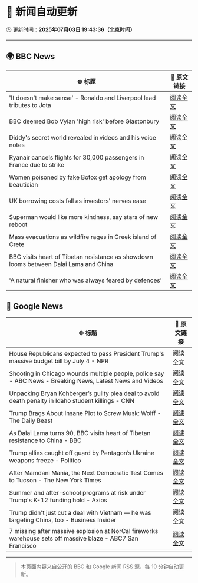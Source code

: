 # 🧠 新闻自动更新

🕒 更新时间：**2025年07月03日 19:43:36（北京时间）**

---

## 🌍 BBC News

| 🌐 标题 | 🔗 原文链接 |
|--------|-------------|
| 'It doesn't make sense' - Ronaldo and Liverpool lead tributes to Jota | [阅读全文](https://www.bbc.com/sport/football/articles/cx2kx7w7m34o) |
| BBC deemed Bob Vylan 'high risk' before Glastonbury | [阅读全文](https://www.bbc.com/news/articles/czjkmlj1348o) |
| Diddy's secret world revealed in videos and his voice notes | [阅读全文](https://www.bbc.com/news/articles/c628r6q0n4vo) |
| Ryanair cancels flights for 30,000 passengers in France due to strike | [阅读全文](https://www.bbc.com/news/articles/cz9k37xxdkxo) |
| Women poisoned by fake Botox get apology from beautician | [阅读全文](https://www.bbc.com/news/articles/c89eey7jjeno) |
| UK borrowing costs fall as investors' nerves ease | [阅读全文](https://www.bbc.com/news/articles/ce3nj7yw2wvo) |
| Superman would like more kindness, say stars of new reboot | [阅读全文](https://www.bbc.com/news/articles/c4g8zke022xo) |
| Mass evacuations as wildfire rages in Greek island of Crete | [阅读全文](https://www.bbc.com/news/articles/cd0vdkry307o) |
| BBC visits heart of Tibetan resistance as showdown looms between Dalai Lama and China | [阅读全文](https://www.bbc.com/news/articles/c5y772jlpgzo) |
| 'A natural finisher who was always feared by defences' | [阅读全文](https://www.bbc.com/sport/football/articles/cm2lkgmg5p7o) |

## 📰 Google News

| 🌐 标题 | 🔗 原文链接 |
|--------|-------------|
| House Republicans expected to pass President Trump's massive budget bill by July 4 - NPR | [阅读全文](https://news.google.com/rss/articles/CBMilwFBVV95cUxPU3NVS1o5OXNqdWZMTUhPVmZYV2NtMHZQdjZvY0g1TjhyNEVIYVRRNEpjS0tFQV8zaW15RzBkUzVnUmU4a3hTX1NpbmhfaUY4dElkM3locTlSU0VINTRWZkZ0dXlNYU5WQlhQUnBJSWVCZThqVThPV3BSS09zYUx0X0V6QlFnVGkxUm5ua1ZmNTBNOTAtRnd3?oc=5) |
| Shooting in Chicago wounds multiple people, police say - ABC News - Breaking News, Latest News and Videos | [阅读全文](https://news.google.com/rss/articles/CBMimAFBVV95cUxQdGFiTno1RDJPSEhqbEdxOUZLY3QxcWZGOWZERVdsYlhXd0t2WFcwU08wTUViSm52VzIzOEd4VkFieFN1dUNobkFwTHg4WWhBVFBKbDVOSThieF95MVlvM0tKX1oyUUdUUGkyN1pncEllUmpJMlBDRFJjRWVvU0RxZWpRYXV4SG44TDNzUElJNmRSUFpvaDA1R9IBngFBVV95cUxQN0NMU0NlclIxMmVnZWhoekVSSjg5ZmVONkIzZjluZUZYVGJRU0FCcDVrdENWV25TZFFoekI0bjE4R2FmczlhaUpPYUFmZ0o0dXNaWFVhZFlCdUdPOVZ6Ti0zZlBoRlBBQjVCbUhiQkU1emEyeEczeWs2QUNpcmRTSTdnZzN5QUJNTnpQZW00M09nM2tkcUNWYU8zeGdUUQ?oc=5) |
| Unpacking Bryan Kohberger’s guilty plea deal to avoid death penalty in Idaho student killings - CNN | [阅读全文](https://news.google.com/rss/articles/CBMigwFBVV95cUxNMTZNQ2JPRU1Dd09Zd3h4bVNLakNxelFtdy1zSmZiZEg5ek5WTi1pZlZ2UzRDNHVoWnN2OGlWYkhpSV9qazRFYU5EdHdnY21SMGx6a0NNRUFuc19lQjhCQ1g0RUppMktrbGVod0ZISlFYMWVHOWl1RFptMGhNRl9HT1JMY9IBiAFBVV95cUxNNmI0dUxWYnYxZ1ZnNWxmS1JTeGpGanpmVnVJbFlqOEp4Q2lmZjVBWHlYZ0ZnS1hhVFBBMV9BZFlVTEZQNXhadVo5X3NJMUdpdnBIeUp2cTFBaVY4cVltcVFjeTZfZ1VCWDNaczZ5M01FcWNmVzZ4SnZTNW12Q1hOc1lLZXNkTEt1?oc=5) |
| Trump Brags About Insane Plot to Screw Musk: Wolff - The Daily Beast | [阅读全文](https://news.google.com/rss/articles/CBMihwFBVV95cUxQRUwzc1d2cHNqRFN3SFYtVHlxVTRHZmY5N0F4cUdiRzZuTmFTVk5fRmJ1M3UxdjZNdU4zSktTMGtLUGx4V25XdEFpbEppZFI0azllLV84dXkySXNEVWRnSEZuRXl2T3J0LXBZaHk4d3kzQ0JtUHM0MmFndW1TeFdmLS03akRTNWM?oc=5) |
| As Dalai Lama turns 90, BBC visits heart of Tibetan resistance to China - BBC | [阅读全文](https://news.google.com/rss/articles/CBMiWkFVX3lxTE5hZ2xJXzFVYWtzRDcyb3BZSTd2U0VGWVZTaDRBN1lJYlV0S2Z6V3VEaVAySWZZaTZRdkFiWXhGdC00bVJCZmFUWUJjdG9iU0lYUUJ2Z3I0NGlIUdIBX0FVX3lxTFBlSlFKNDV4YWJ5Y0lhRDFJZ1ZmVjJkZ082NDlWRGZJT2hpYXFGZzh0MDZxRWE0MEdkQkxmSTdiNDd6d3pncjhSS0pnaVppc3JIX1FqczhHcVdnazY5aXRR?oc=5) |
| Trump allies caught off guard by Pentagon’s Ukraine weapons freeze - Politico | [阅读全文](https://news.google.com/rss/articles/CBMikAFBVV95cUxNRUVzUXVEdTE4RHJMNUJzYmhPUXBCeXBoRWZINGd1bTBxVkJORlJobWxPaFZld2hVR0x5WmEtRXBmSmN6Y215NWxUcUZFZTlTM01NNHpwSm02dFczNHV3OWJPNE9PYS15SG0tS2RIbUdyWERCMERGSXhQcjY3UmxWU0hLQWN2cnI4RDJOa2dMcTE?oc=5) |
| After Mamdani Mania, the Next Democratic Test Comes to Tucson - The New York Times | [阅读全文](https://news.google.com/rss/articles/CBMidkFVX3lxTFBZTDFnbzZZWjFqa1BMRGRWTlFvNEZCU2w2ZTh0V21Ja21oMWtFNElEYWVfdUhKM0tadmVnUDhVMDFXa09qZXFpWWFaUkVyODlEMmxjWVMyWkRZbWFIM3JKdHllUEpYUFRDR3JJSkV1d3dVTl85TXc?oc=5) |
| Summer and after-school programs at risk under Trump's K-12 funding hold - Axios | [阅读全文](https://news.google.com/rss/articles/CBMihAFBVV95cUxPdklPR1RCZUt6UnBOSkpVaDEybUY3MEpUS045ZkhGM2dER3NXYjRpLWFNc3c1VUhtWjdNNjcwWWJEYmc2WWxfRkpkd2JESTNRX1U4ZTVZWWxUUGxsNm92WkRxeXRYRGpIWGl4SHgwU1hTbVB2d19UYUFHd1FEZVNqLXM3VU0?oc=5) |
| Trump didn't just cut a deal with Vietnam — he was targeting China, too - Business Insider | [阅读全文](https://news.google.com/rss/articles/CBMirwFBVV95cUxQWEpwYWpscGVyeTZfcjBqamtweVY3UmVic2pKbVpZemlYREtjbTFUVjM3eGEwRGUxQ0JkZmV0RWx1UW5PTHVUeV93Y09JMXE3Rjd1WXRUZHVEQjVld2F1Z0tobml3VzRqX0RDdmlyZkFnaHRUVTk4eVF0bExnTnJrOU5YRWlHLUJsYm42MGh1U2xZUUplZjlPdjZ6R2JXQXZhWTNMdnpQcjYwM1N2bENj?oc=5) |
| 7 missing after massive explosion at NorCal fireworks warehouse sets off massive blaze - ABC7 San Francisco | [阅读全文](https://news.google.com/rss/articles/CBMivAFBVV95cUxOVHlTenpmX1VKZkt0RExhbi1TeHQ0NXQyZFdRVm52X1pBdlJBRndPUDZEWXVJMENpTm5iOEozZk51UmlWVHdscTlEN2FJWWhQdW9vVURwN3VGQ3AwY2d6MVhRZUlCSzhXWFR0QUFzQlpMRU1RLXE5d2pCOWU2SS1kSnhfUEJyLVl0VDk2bi1ZVEVBZEFHa3g1MHMzaDVZSGFwelFjdUNESEdyZ1ZOYUg2YzFZV0R1MTYxM3lDYg?oc=5) |

---
> 本页面内容来自公开的 BBC 和 Google 新闻 RSS 源，每 10 分钟自动更新。